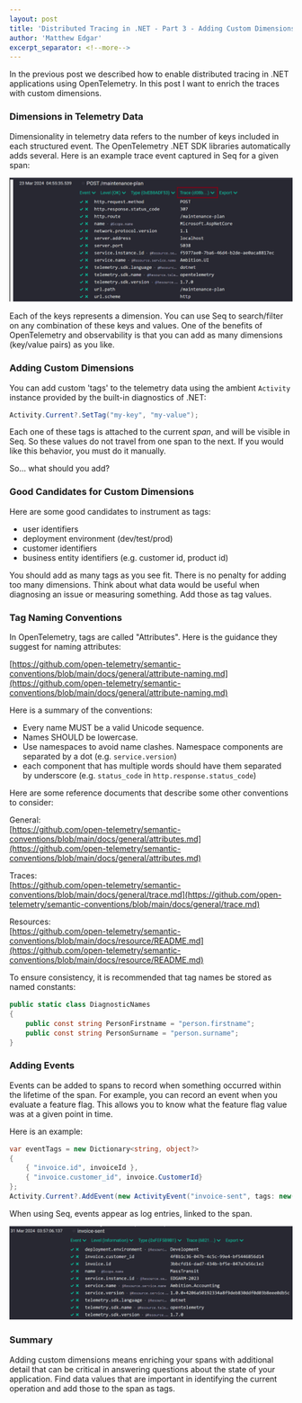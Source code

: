 ```yaml
---
layout: post
title: 'Distributed Tracing in .NET - Part 3 - Adding Custom Dimensions'
author: 'Matthew Edgar'
excerpt_separator: <!--more-->
---
```


In the previous post we described how to enable distributed tracing in .NET applications using OpenTelemetry. In this post I want to enrich the traces with custom dimensions.

<!--more-->

### Dimensions in Telemetry Data

Dimensionality in telemetry data refers to the number of keys included in each structured event. The OpenTelemetry .NET SDK libraries automatically adds several. Here is an example trace event captured in Seq for a given span:

![Seq Trace Dimensions](/assets/img/otel-04.png)

Each of the keys represents a dimension. You can use Seq to search/filter on any combination of these keys and values. One of the benefits of OpenTelemetry and observability is that you can add as many dimensions (key/value pairs) as you like. 

### Adding Custom Dimensions

You can add custom 'tags' to the telemetry data using the ambient `Activity` instance provided by the built-in diagnostics of .NET:

```csharp
Activity.Current?.SetTag("my-key", "my-value");
```

Each one of these tags is attached to the current _span_, and will be visible in Seq. So these values do not travel from one span to the next. If you would like this behavior, you must do it manually.

So... what should you add?

### Good Candidates for Custom Dimensions

Here are some good candidates to instrument as tags:

- user identifiers
- deployment environment (dev/test/prod)
- customer identifiers
- business entity identifiers (e.g. customer id, product id)

You should add as many tags as you see fit. There is no penalty for adding too many dimensions. Think about what data would be useful when diagnosing an issue or measuring something. Add those as tag values. 

### Tag Naming Conventions

In OpenTelemetry, tags are called "Attributes". Here is the guidance they suggest for naming attributes:

[https://github.com/open-telemetry/semantic-conventions/blob/main/docs/general/attribute-naming.md](https://github.com/open-telemetry/semantic-conventions/blob/main/docs/general/attribute-naming.md)

Here is a summary of the conventions:

- Every name MUST be a valid Unicode sequence.
- Names SHOULD be lowercase.
- Use namespaces to avoid name clashes. Namespace components are separated by a dot (e.g. `service.version`)
- each component that has multiple words should have them separated by underscore (e.g. `status_code` in `http.response.status_code`)


Here are some reference documents that describe some other conventions to consider:

General:  
[https://github.com/open-telemetry/semantic-conventions/blob/main/docs/general/attributes.md](https://github.com/open-telemetry/semantic-conventions/blob/main/docs/general/attributes.md)

Traces:  
[https://github.com/open-telemetry/semantic-conventions/blob/main/docs/general/trace.md](https://github.com/open-telemetry/semantic-conventions/blob/main/docs/general/trace.md)

Resources:  
[https://github.com/open-telemetry/semantic-conventions/blob/main/docs/resource/README.md](https://github.com/open-telemetry/semantic-conventions/blob/main/docs/resource/README.md)

To ensure consistency, it is recommended that tag names be stored as named constants:

```csharp
public static class DiagnosticNames
{
    public const string PersonFirstname = "person.firstname";
    public const string PersonSurname = "person.surname";
}
```
### Adding Events

Events can be added to spans to record when something occurred within the lifetime of the span. For example, you can record an event when you evaluate a feature flag. This allows you to know what the feature flag value was at a given point in time. 

Here is an example:

```csharp
var eventTags = new Dictionary<string, object?>
{
    { "invoice.id", invoiceId },
    { "invoice.customer_id", invoice.CustomerId}
};
Activity.Current?.AddEvent(new ActivityEvent("invoice-sent", tags: new(eventTags)));
```

When using Seq, events appear as log entries, linked to the span.

![Seq Trace Event](/assets/img/otel-06.png)

### Summary

Adding custom dimensions means enriching your spans with additional detail that can be critical in answering questions about the state of your application. Find data values that are important in identifying the current operation and add those to the span as tags.
